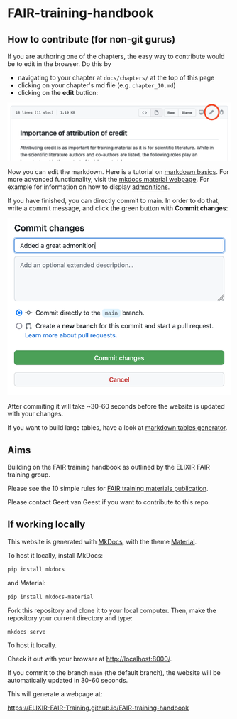 # FAIR-training-handbook

## How to contribute (for non-git gurus)

If you are authoring one of the chapters, the easy way to contribute would be to edit in the browser. Do this by

- navigating to your chapter at `docs/chapters/` at the top of this page
- clicking on your chapter's md file (e.g. `chapter_10.md`)
- clicking on the **edit** buttion:

![](docs/assets/images/edit_button.png)

Now you can edit the markdown. Here is a tutorial on [markdown basics](https://docs.github.com/en/get-started/writing-on-github/getting-started-with-writing-and-formatting-on-github/basic-writing-and-formatting-syntax). For more advanced functionality, visit the [mkdocs material webpage](https://squidfunk.github.io/mkdocs-material/). For example for information on how to display [admonitions](https://squidfunk.github.io/mkdocs-material/reference/admonitions/). 

If you have finished, you can directly commit to main. In order to do that, write a commit message, and click the green button with **Commit changes**:

![](docs/assets/images/commit.png)

After commiting it will take ~30-60 seconds before the website is updated with your changes.

If you want to build large tables, have a look at [markdown tables generator](https://www.tablesgenerator.com/markdown_tables).

## Aims

Building on the FAIR training handbook as outlined by the ELIXIR FAIR training group.

Please see the 10 simple rules for [FAIR training materials publication](https://journals.plos.org/ploscompbiol/article?id=10.1371/journal.pcbi.1007854). 

Please contact Geert van Geest if you want to contribute to this repo.

## If working locally

This website is generated with [MkDocs](https://www.mkdocs.org/), with the theme [Material](https://squidfunk.github.io/mkdocs-material/).

To host it locally, install MkDocs:
```bash
pip install mkdocs
```

and Material:
```bash
pip install mkdocs-material
```

Fork this repository and clone it to your local computer. Then, make the repository your current directory and type:

```bash
mkdocs serve
```

To host it locally.

Check it out with your browser at [http://localhost:8000/](http://localhost:8000/).

If you commit to the branch `main` (the default branch), the website will be automatically updated in 30-60 seconds.

This will generate a webpage at:

https://ELIXIR-FAIR-Training.github.io/FAIR-training-handbook
